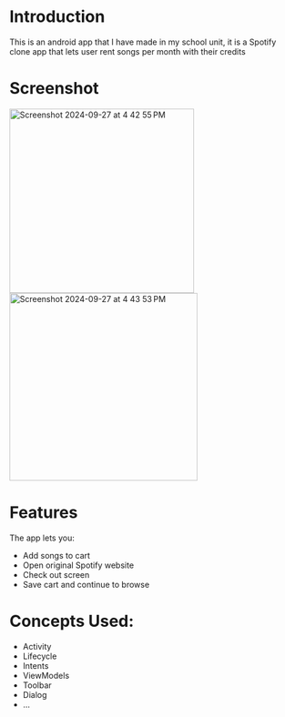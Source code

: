 # Introduction
This is an android app that I have made in my school unit, it is a Spotify clone app that lets user rent songs per month with their credits

# Screenshot

<img width="324" alt="Screenshot 2024-09-27 at 4 42 55 PM" src="https://github.com/user-attachments/assets/d2ce2e87-fc84-4cce-ab06-f801a91d7809">

<img width="330" alt="Screenshot 2024-09-27 at 4 43 53 PM" src="https://github.com/user-attachments/assets/3bdd9059-3f12-4d1d-a326-aa87260c2566">

# Features
The app lets you:
 - Add songs to cart
 - Open original Spotify website
 - Check out screen
 - Save cart and continue to browse

# Concepts Used:
- Activity
- Lifecycle
- Intents
- ViewModels
- Toolbar
- Dialog
- ...
